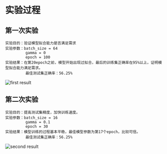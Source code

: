 # 实验过程

## 第一次实验
    实验目的：验证模型拟合能力是否满足需求
    实验参数：batch_size = 64
             gamma = 0
             epoch = 100
    实验结果：在第20epoch之前，模型开始出现过拟合，最后的训练集正确率在95%以上，证明模型拟合能力满足需求。
             最佳测试集正确率：56.25%
![first result]()
## 第二次实验
    实验目的：提高测试集精度，加快训练速度。
    实验参数：batch_size = 16
             gamma = 0.1
             epoch = 30
    实验结果：模型训练的过程基本平稳，最佳模型参数为第17个epoch，比较可信。
             最佳测试集正确率：56.25%
![second result]()